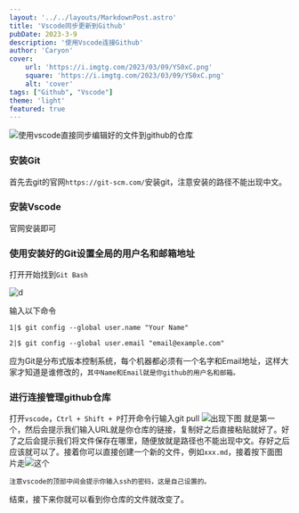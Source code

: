 ```yaml
---
layout: '../../layouts/MarkdownPost.astro'
title: 'Vscode同步更新到Github'
pubDate: 2023-3-9
description: '使用Vscode连接Github'
author: 'Caryon'
cover:
    url: 'https://i.imgtg.com/2023/03/09/YS0xC.png'
    square: 'https://i.imgtg.com/2023/03/09/YS0xC.png'
    alt: 'cover'
tags: ["Github", "Vscode"]
theme: 'light'
featured: true
---
```


![使用vscode直接同步编辑好的文件到github的仓库](https://i.imgtg.com/2023/03/09/YS0xC.png)


### 安装Git

首先去git的官网`https://git-scm.com/`安装git，注意安装的路径不能出现中文。

### 安装Vscode

官网安装即可

### 使用安装好的Git设置全局的用户名和邮箱地址

打开开始找到`Git Bash`

![d](https://i.imgtg.com/2023/03/09/Y0QaG.png)

输入以下命令
```
1|$ git config --global user.name "Your Name"

2|$ git config --global user.email "email@example.com"
```
应为Git是分布式版本控制系统，每个机器都必须有一个名字和Email地址，这样大家才知道是谁修改的，`其中Name和Email就是你github的用户名和邮箱。`

### 进行连接管理github仓库

打开`vscode`，`Ctrl + Shift + P`打开命令行输入git pull
![出现下图](https://i.imgtg.com/2023/03/09/Y0Lyr.png)
就是第一个，然后会提示我们输入URL就是你仓库的链接，复制好之后直接粘贴就好了。好了之后会提示我们将文件保存在哪里，随便放就是路径也不能出现中文。存好之后应该就可以了。接着你可以直接创建一个新的文件，例如`xxx.md`，接着按下面图片走![这个](https://i.imgtg.com/2023/03/09/Y0EsM.png)

`注意vscode的顶部中间会提示你输入ssh的密码，这是自己设置的。`

结束，接下来你就可以看到你仓库的文件就改变了。



